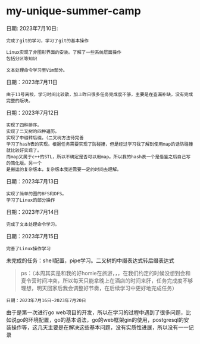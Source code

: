 # my-unique-summer-camp



日期: 2023年7月10日:
```
完成了git的学习，学习了git的基本操作
```
```
Linux实现了非图形界面的安装。了解了一些系统层面操作
包括分区等知识
```
```
文本处理命令学习至Vim部分。
```
日期：2023年7月11日
```
由于11号离校，学习时间比较散，加上昨日很多任务完成度不够，主要是在查漏补缺，没有完成完整的版块。
```
日期：2023年7月12日
```
实现了四种排序。
实现了二叉树的四种遍历。
实现了中缀转后缀。（二叉树方法待完善
学习了hash表的实现。根据任务需要实现了防碰撞，但是经过学习我了解到使用map的话防碰撞就比较好实现了。
而map又属于c++的STL，所以不确定是否可以用map。所以我的hash表一个是借鉴之后自己写的简化版。另一个
是搬运的复杂版本，复杂版本我还需要一定的时间去理解。
```
日期：2023年7月13日
```
实现了简单的图的BFS和DFS。
学习了Linux的部分操作
```

日期：2023年7月14日
```
完成了文本处理命令学习。
```
日期：2023年7月15日
```
完善了Linux操作学习
```
未完成的任务：shell配置，pipe学习。二叉树的中缀表达式转后缀表达式
> ps：（本周其实是和我的好homie在旅游，，，在我们约定的时候没想到会和夏令营时间冲突，所以每天只能拿晚上在酒店的时间来肝，任务完成度不够理想，明天回家后我会调整好节奏，在后续学习中更好地完成任务）
```
日期：2023年7月16日~2023年7月20日
```
由于是第一次进行go web项目的开发，所以在学习的过程中遇到了很多问题，比如说go的环境配置，go的基本语法，go的web框架gin的使用，postgresql的安装操作等，这几天主要是在解决这些基本问题，没有实质性进展，所以没有一一记录
```